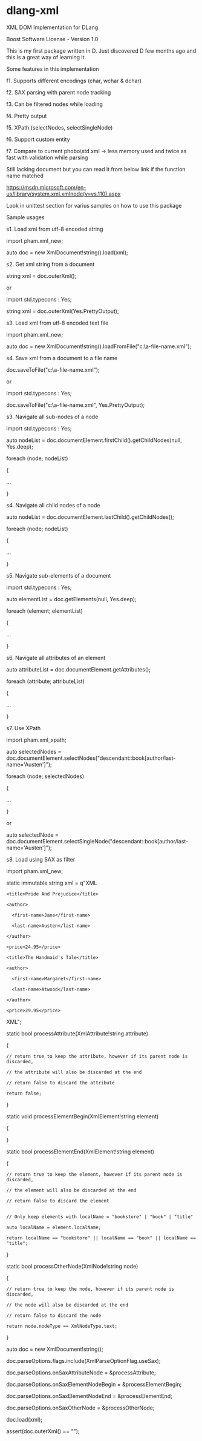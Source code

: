 # dlang-xml
XML DOM Implementation for DLang

Boost Software License - Version 1.0

This is my first package written in D. Just discovered D few months ago and this is a great way of learning it.

Some features in this implementation

f1. Supports different encodings (char, wchar & dchar)

f2. SAX parsing with parent node tracking

f3. Can be filtered nodes while loading

f4. Pretty output

f5. XPath (selectNodes, selectSingleNode)

f6. Support custom entity

f7. Compare to current phobo\std.xml -> less memory used and twice as fast with validation while parsing


Still lacking document but you can read it from below link if the function name matched

https://msdn.microsoft.com/en-us/library/system.xml.xmlnode(v=vs.110).aspx

Look in unittest section for varius samples on how to use this package


Sample usages

s1. Load xml from utf-8 encoded string

import pham.xml_new;

auto doc = new XmlDocument!string().load(xml);


s2. Get xml string from a document

string xml = doc.outerXml();

or

import std.typecons : Yes;

string xml = doc.outerXml(Yes.PrettyOutput);


s3. Load xml from utf-8 encoded text file

import pham.xml_new;

auto doc = new XmlDocument!string().loadFromFile("c:\\a-file-name.xml");


s4. Save xml from a document to a file name

doc.saveToFile("c:\\a-file-name.xml");

or

import std.typecons : Yes;

doc.saveToFile("c:\\a-file-name.xml", Yes.PrettyOutput);


s3. Navigate all sub-nodes of a node

import std.typecons : Yes;

auto nodeList = doc.documentElement.firstChild().getChildNodes(null, Yes.deep);

foreach (node; nodeList)

{

...

}


s4. Navigate all child nodes of a node

auto nodeList = doc.documentElement.lastChild().getChildNodes();

foreach (node; nodeList)

{

...

}


s5. Navigate sub-elements of a document

import std.typecons : Yes;

auto elementList = doc.getElements(null, Yes.deep);

foreach (element; elementList)

{

...

}


s6. Navigate all attributes of an element

auto attributeList = doc.documentElement.getAttributes();

foreach (attribute; attributeList)

{

...

}


s7. Use XPath

import pham.xml_xpath;

auto selectedNodes = doc.documentElement.selectNodes("descendant::book[author/last-name='Austen']");

foreach (node; selectedNodes)

{

...

}

or

auto selectedNode = doc.documentElement.selectSingleNode("descendant::book[author/last-name='Austen']");


s8. Load using SAX as filter

import pham.xml_new;

static immutable string xml = q"XML

<?xml version="1.0"?>

<!-- A fragment of a book store inventory database -->

<bookstore xmlns:bk="urn:samples">

  <book genre="novel" publicationdate="1997" bk:ISBN="1-861001-57-8">

    <title>Pride And Prejudice</title>

    <author>

      <first-name>Jane</first-name>

      <last-name>Austen</last-name>

    </author>

    <price>24.95</price>

  </book>

  <book genre="novel" publicationdate="1992" bk:ISBN="1-861002-30-1">

    <title>The Handmaid's Tale</title>

    <author>

      <first-name>Margaret</first-name>

      <last-name>Atwood</last-name>

    </author>

    <price>29.95</price>

  </book>

</bookstore>

XML";

    
static bool processAttribute(XmlAttribute!string attribute)

{

    // return true to keep the attribute, however if its parent node is discarded,

    // the attribute will also be discarded at the end

    // return false to discard the attribute

    return false; 

}

static void processElementBegin(XmlElement!string element)

{

}


static bool processElementEnd(XmlElement!string element)

{

    // return true to keep the element, however if its parent node is discarded,

    // the element will also be discarded at the end

    // return false to discard the element


    // Only keep elements with localName = "bookstore" | "book" | "title"

    auto localName = element.localName;

    return localName == "bookstore" || localName == "book" || localName == "title";

}

static bool processOtherNode(XmlNode!string node)

{

    // return true to keep the node, however if its parent node is discarded,

    // the node will also be discarded at the end

    // return false to discard the node

    return node.nodeType == XmlNodeType.text; 

}

auto doc = new XmlDocument!string();

doc.parseOptions.flags.include(XmlParseOptionFlag.useSax);

doc.parseOptions.onSaxAttributeNode = &processAttribute;

doc.parseOptions.onSaxElementNodeBegin = &processElementBegin;

doc.parseOptions.onSaxElementNodeEnd = &processElementEnd;

doc.parseOptions.onSaxOtherNode = &processOtherNode;
    
doc.load(xml);

assert(doc.outerXml() == "<bookstore><book><title>Pride And Prejudice</title></book><book><title>The Handmaid's Tale</title></book></bookstore>");


